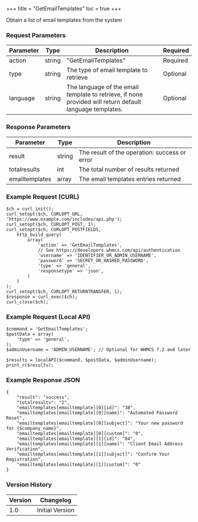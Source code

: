 +++
title = "GetEmailTemplates"
toc = true
+++

Obtain a list of email templates from the system

### Request Parameters

| Parameter | Type | Description | Required |
| --------- | ---- | ----------- | -------- |
| action | string | "GetEmailTemplates" | Required |
| type | string | The type of email template to retrieve | Optional |
| language | string | The language of the email template to retrieve, if none provided will return default language templates. | Optional |

### Response Parameters

| Parameter | Type | Description |
| --------- | ---- | ----------- |
| result | string | The result of the operation: success or error |
| totalresults | int | The total number of results returned |
| emailtemplates | array | The email templates entries returned |


### Example Request (CURL)

```
$ch = curl_init();
curl_setopt($ch, CURLOPT_URL, 'https://www.example.com/includes/api.php');
curl_setopt($ch, CURLOPT_POST, 1);
curl_setopt($ch, CURLOPT_POSTFIELDS,
    http_build_query(
        array(
            'action' => 'GetEmailTemplates',
            // See https://developers.whmcs.com/api/authentication
            'username' => 'IDENTIFIER_OR_ADMIN_USERNAME',
            'password' => 'SECRET_OR_HASHED_PASSWORD',
            'type' => 'general',
            'responsetype' => 'json',
        )
    )
);
curl_setopt($ch, CURLOPT_RETURNTRANSFER, 1);
$response = curl_exec($ch);
curl_close($ch);
```


### Example Request (Local API)

```
$command = 'GetEmailTemplates';
$postData = array(
    'type' => 'general',
);
$adminUsername = 'ADMIN_USERNAME'; // Optional for WHMCS 7.2 and later

$results = localAPI($command, $postData, $adminUsername);
print_r($results);
```


### Example Response JSON

```
{
    "result": "success",
    "totalresults": "2",
    "emailtemplates[emailtemplate][0][id]": "38",
    "emailtemplates[emailtemplate][0][name]": "Automated Password Reset",
    "emailtemplates[emailtemplate][0][subject]": "Your new password for {$company_name}",
    "emailtemplates[emailtemplate][0][custom]": "0",
    "emailtemplates[emailtemplate][1][id]": "64",
    "emailtemplates[emailtemplate][1][name]": "Client Email Address Verification",
    "emailtemplates[emailtemplate][1][subject]": "Confirm Your Registration",
    "emailtemplates[emailtemplate][1][custom]": "0"
}
```


### Version History

| Version | Changelog |
| ------- | --------- |
| 1.0 | Initial Version |
